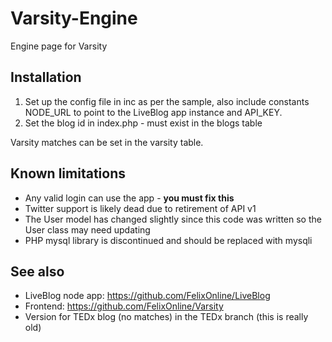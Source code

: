 # Varsity-Engine
Engine page for Varsity

## Installation

1. Set up the config file in inc as per the sample, also include constants NODE_URL to point to the LiveBlog app instance and API_KEY.
2. Set the blog id in index.php - must exist in the blogs table

Varsity matches can be set in the varsity table.

## Known limitations

* Any valid login can use the app - **you must fix this**
* Twitter support is likely dead due to retirement of API v1
* The User model has changed slightly since this code was written so the User class may need updating
* PHP mysql library is discontinued and should be replaced with mysqli

## See also
* LiveBlog node app: https://github.com/FelixOnline/LiveBlog
* Frontend: https://github.com/FelixOnline/Varsity
* Version for TEDx blog (no matches) in the TEDx branch (this is really old)
